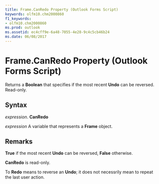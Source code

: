 ```yaml
---
title: Frame.CanRedo Property (Outlook Forms Script)
keywords: olfm10.chm2000860
f1_keywords:
- olfm10.chm2000860
ms.prod: outlook
ms.assetid: ec4cff9e-6a48-7055-4e28-9c4c5cb46b24
ms.date: 06/08/2017
---
```



# Frame.CanRedo Property (Outlook Forms Script)

Returns a  **Boolean** that specifies if the most recent **Undo** can be reversed. Read-only.


## Syntax

 _expression_. **CanRedo**

 _expression_ A variable that represents a  **Frame** object.


## Remarks

 **True** if the most recent **Undo** can be reversed, **False** otherwise.

 **CanRedo** is read-only.

To  **Redo** means to reverse an **Undo**; it does not necessrily mean to repeat the last user action.


